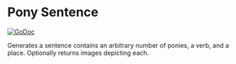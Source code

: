 # Pony Sentence

[![GoDoc](https://godoc.org/github.com/anoadragon453/ponysentence?status.svg)](http://godoc.org/github.com/anoadragon453/ponysentence)

Generates a sentence contains an arbitrary number of ponies, a verb, and a place. Optionally returns images depicting each.
